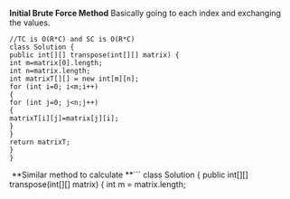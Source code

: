 **Initial Brute Force Method**
Basically going to each index and exchanging the values.
```
//TC is O(R*C) and SC is O(R*C)
class Solution {
public int[][] transpose(int[][] matrix) {
int m=matrix[0].length;
int n=matrix.length;
int matrixT[][] = new int[m][n];
for (int i=0; i<m;i++)
{
for (int j=0; j<n;j++)
{
matrixT[i][j]=matrix[j][i];
}
}
return matrixT;
}
}
```
​
**Similar method to calculate
**```
class Solution {
public int[][] transpose(int[][] matrix) {
int m = matrix.length;